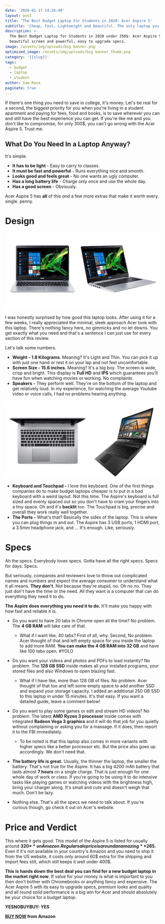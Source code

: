 ```yaml
---
date: '2020-01-17 14:26:40'
layout: post
title: 'The Best Budget Laptop For Students in 2020: Acer Aspire 5'
subtitle: 'Cheap, Fast, Lightweight and Beautiful. The only laptop you need as a student.'
description: >-
  The Best Budget Laptop for Students in 2020 under 350$: Acer Aspire 5 with a
  beautiful screen and powerful, easy to upgrade specs.
image: /assets/img/uploads/big banner.png
optimized_image: /assets/img/uploads/big banner_thumb.png
category: '{{slug}}'
tags:
  - budget
  - laptop
  - student
author: Sam Rana
paginate: true
---
```

If there's one thing you need to save in college, it's money. Let's be real for a second, the biggest priority for you when you're living in a student apartment and paying for fees, food and books, is to save wherever you can and still have the best experience you can get. If you're like me and you don't like to compromise, for only 300$, you can't go wrong with the Acer Aspire 5. Trust me.

## What Do You Need In a Laptop Anyway?

It's simple. 

* **It has to be light** - Easy to carry to classes.
* **It must be fast and powerful** - Runs everything nice and smooth.
* **Looks good and feels great** - No one wants an ugly computer.
* **Has a long battery life** - Charge only once and use the whole day.
* **Has a good screen** - Obviously.

Acer Aspire 5 has **all** of this *and* a few more extras that make it worth every. single. penny. 

# Design

![Photo of the Acer Aspire 5 from the front and side views](/assets/img/uploads/photo.png "Front and Side view")

I was honestly surprised by how good this laptop looks. After using it for a few weeks, I really appreciated the minimal, sleek approach Acer took with this laptop. There's nothing fancy here, no gimmicks and no let downs. You get exactly what you need and that's a sentence I can just use for every section of this review. 

Let's talk some numbers.

* **Weight - 1.8 Kilograms**. Meaning? It's Light and Thin. You can pick it up with just one hand or rest it on your lap and not feel uncomfortable.
* **Screen Size - 15.6 inches.** Meaning? It's a big boy. The screen is wide, crisp and bright. This display is **Full HD** and **IPS** which guarantees you'll have fun when watching movies or working. No complaints.
* **Speakers -** They perform well. They're on the bottom of the laptop and get relatively loud. In my experience, for watching the average Youtube video or voice calls, I had no problems hearing anything.

![Aspire's full sized keyboard and touchpad and side view.](/assets/img/uploads/keyboard.png "Touchpad and keyboard")

* **Keyboard and Touchpad -** I love this keyboard. One of the first things companies do to make budget laptops cheaper is to put in a bad keyboard with a weird layout. Not this time. The Aspire's keyboard is full sized and evenly spaced out so you don't have to cram your fingers into a tiny space. Oh and it's **backlit** too. The Touchpad is big, precise and overall they work really well together.
* **The Ports -** What's that? Basically the sides of the laptop. This is where you can plug things in and out. The Aspire has 3 USB ports, 1 HDMI port, a 3.5mm headphone jack, and ... It's enough. Like, seriously.

# Specs

Ah the specs. Everybody loves specs. Gotta have all the right specs. Specs for days. Specs.

But seriously, companies and reviewers love to throw out complicated names and numbers and expect the average consumer to understand what it all means. **They don't**. Not because they're stupid, no. Oh no no. They just don't have the time or the need. All they want is a computer that can do everything they need it to do. 

**The Aspire does everything you need it to do.** It'll make you happy with how fast and reliable it is. 

* Do you want to have 20 tabs in Chrome open all the time? No problem. The **4 GB RAM** will take care of that.

  * What if I want like, 40 tabs? First of all, why. Second, No problem. Acer thought of that and left empty space for you inside the laptop to add more RAM. **You can make the 4 GB RAM into 32 GB** and have like 100 tabs open. #YOLO
* Do you want your videos and photos and PDFs to load instantly? No problem. The **128 GB SSD** inside makes all your installed programs, your stored files and also Windows to open blazing fast.

  * What if I have like, more than 128 GB of files. No problem. Acer thought of that too and left some empty space to add another SSD and expand your storage capacity. I added an additional 250 GB SSD to this laptop in under 15 minutes. It's that easy. If you want a detailed guide, leave a comment below!
* Do you want to play some games or edit and stream HD videos? No problem. The latest **AMD Ryzen 3 processor** inside comes with integrated **Radeon Vega 3 graphics** and it will do that job for you quietly without complaining or asking you for a massage. If it does, then report it to the FBI immediately. 

  * To be noted is that this laptop also comes in more variants with higher specs like a better processor etc. But the price also goes up accordingly. We don't need that. 
* **The battery life is great.** Usually, the thinner the laptop, the smaller the battery. That's not true for the Aspire. It has a big 4200 mAh battery that lasts almost **7 hours** on a single charge. That is just enough for one whole day of work or class. If you're going to be using it to do intensive tasks like playing games or watching videos with the brightness high, bring your charger along. It's small and cute and doesn't weigh that much. Don't be lazy. 
* Nothing else. That's all the specs we need to talk about. If you're curious though, go check it out on Acer's website.

# Price and Verdict

This where it gets good. This model of the Aspire 5 is listed for usually around **320$** on Amazon. Regular sale price is around an amazing **265$.** Even if it's not available in your country's Amazon and you need to ship it from the US website, it costs only around 60$ extra for the shipping and import fees still, which still keeps it well under 400$. 

**This is hands down the best deal you can find for a new budget laptop in the market right now**. If value for your money is what is important to you then don't bother with Chromebooks or anything fancy and expensive. The Acer Aspire 5 with its easy to upgrade specs, premium looks and quality and all round solid performance is a big win for Acer and should absolutely be your choice for a budget laptop.

**YESNOBUYBUY: YES**

**[BUY NOW](https://assoc-redirect.amazon.com/g/r/https://amzn.to/365hlxz?tag=yesnobuybuy-20) from Amazon**
